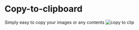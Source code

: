 # Copy-to-clipboard
Simply easy to copy your images or any contents
![copy to clip](https://user-images.githubusercontent.com/59993047/109187591-3d3e9280-77bc-11eb-812a-3959bf19ab0c.PNG)

